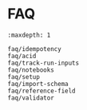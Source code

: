 # FAQ

```{toctree}
:maxdepth: 1

faq/idempotency
faq/acid
faq/track-run-inputs
faq/notebooks
faq/setup
faq/import-schema
faq/reference-field
faq/validator
```
